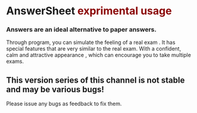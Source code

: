 # AnswerSheet <span style="color:darkred">exprimental usage</span>
### Answers are an ideal alternative to paper answers.
Through program, you can simulate the feeling of a real exam .
It has special features that are very similar to the real exam.
With a confident, calm and attractive appearance , which can encourage you to take multiple exams.

## This version series of this channel is not stable and may be various bugs!

Please issue any bugs as feedback to fix them.
